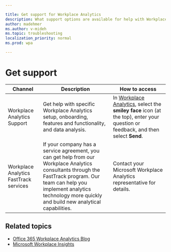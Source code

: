 ```yaml
---

title: Get support for Workplace Analytics
description: What support options are available for help with Workplace Analytics
author: madehmer
ms.author: v-mideh
ms.topic: troubleshooting
localization_priority: normal 
ms.prod: wpa

---
```


# Get support

|Channel |Description |How to access |
|------- |----------- |--------------- |
|Workplace Analytics Support|Get help with specific Workplace Analytics setup, onboarding, features and functionality, and data analysis. |In [Workplace Analytics](https://workplaceanalytics.office.com), select the **smiley face** icon (at the top), enter your question or feedback, and then select **Send**.|
|Workplace Analytics FastTrack services |If your company has a service agreement, you can get help from our Workplace Analytics consultants through the FastTrack program. Our team can help you implement analytics technology more quickly and build new analytical capabilities. |Contact your Microsoft Workplace Analytics representative for details. |

## Related topics

* [Office 365 Workplace Analytics Blog](https://techcommunity.microsoft.com/t5/Office-365-Analytics-Blog/bg-p/Office365AnalyticsBlog)
* [Microsoft Workplace Insights](https://insights.office.com/)